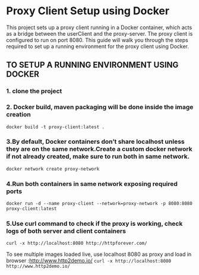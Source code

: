 # Proxy Client Setup using Docker

This project sets up a proxy client running in a Docker container, which acts as a bridge between the userClient and the proxy-server. The proxy client is configured to run on port 8080. This guide will walk you through the steps required to set up a running environment for the proxy client using Docker.

TO SETUP A RUNNING ENVIRONMENT USING DOCKER
------------------------------
### 1. clone the project
### 2. Docker build, maven packaging will be done inside the image creation

`docker build -t proxy-client:latest .`

### 3.By default, Docker containers don’t share localhost unless they are on the same network.Create a custom docker network if not already created, make sure to run both in same network.

  `docker network create proxy-network`
  
### 4.Run both containers in same network exposing required ports

  `docker run -d --name proxy-client --network=proxy-network -p 8080:8080 proxy-client:latest`
  
### 5.Use curl command to check if the proxy is working, check logs of both server and client containers

  `curl -x http://localhost:8080 http://httpforever.com/`

  To see multiple images loaded live, use localhost 8080 as proxy and load in browser :http://www.http2demo.io/
  `curl -x http://localhost:8080 http://www.http2demo.io/`
    
